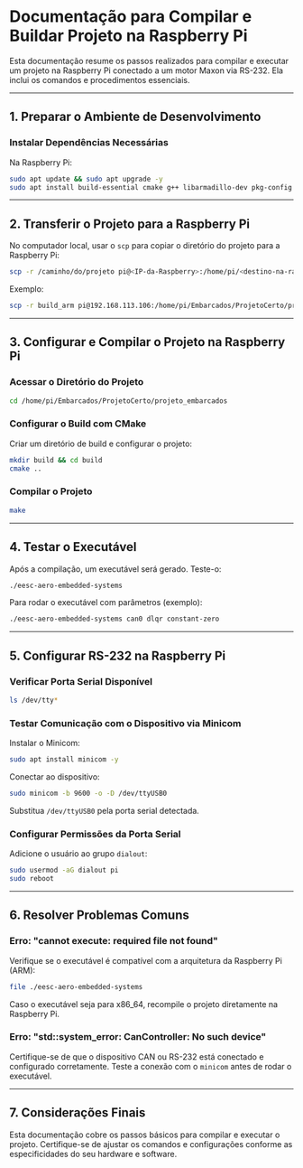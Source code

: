# Documentação para Compilar e Buildar Projeto na Raspberry Pi

Esta documentação resume os passos realizados para compilar e executar um projeto na Raspberry Pi conectado a um motor Maxon via RS-232. Ela inclui os comandos e procedimentos essenciais.

---

## 1. **Preparar o Ambiente de Desenvolvimento**

### Instalar Dependências Necessárias
Na Raspberry Pi:
```bash
sudo apt update && sudo apt upgrade -y
sudo apt install build-essential cmake g++ libarmadillo-dev pkg-config -y
```

---

## 2. **Transferir o Projeto para a Raspberry Pi**
No computador local, usar o `scp` para copiar o diretório do projeto para a Raspberry Pi:
```bash
scp -r /caminho/do/projeto pi@<IP-da-Raspberry>:/home/pi/<destino-na-raspberry>
```
Exemplo:
```bash
scp -r build_arm pi@192.168.113.106:/home/pi/Embarcados/ProjetoCerto/projeto_embarcados
```

---

## 3. **Configurar e Compilar o Projeto na Raspberry Pi**

### Acessar o Diretório do Projeto
```bash
cd /home/pi/Embarcados/ProjetoCerto/projeto_embarcados
```

### Configurar o Build com CMake
Criar um diretório de build e configurar o projeto:
```bash
mkdir build && cd build
cmake ..
```

### Compilar o Projeto
```bash
make
```

---

## 4. **Testar o Executável**
Após a compilação, um executável será gerado. Teste-o:
```bash
./eesc-aero-embedded-systems
```

Para rodar o executável com parâmetros (exemplo):
```bash
./eesc-aero-embedded-systems can0 dlqr constant-zero
```

---

## 5. **Configurar RS-232 na Raspberry Pi**

### Verificar Porta Serial Disponível
```bash
ls /dev/tty*
```

### Testar Comunicação com o Dispositivo via Minicom
Instalar o Minicom:
```bash
sudo apt install minicom -y
```

Conectar ao dispositivo:
```bash
sudo minicom -b 9600 -o -D /dev/ttyUSB0
```
Substitua `/dev/ttyUSB0` pela porta serial detectada.

### Configurar Permissões da Porta Serial
Adicione o usuário ao grupo `dialout`:
```bash
sudo usermod -aG dialout pi
sudo reboot
```

---

## 6. **Resolver Problemas Comuns**

### Erro: "cannot execute: required file not found"
Verifique se o executável é compatível com a arquitetura da Raspberry Pi (ARM):
```bash
file ./eesc-aero-embedded-systems
```
Caso o executável seja para x86\_64, recompile o projeto diretamente na Raspberry Pi.

### Erro: "std::system_error: CanController: No such device"
Certifique-se de que o dispositivo CAN ou RS-232 está conectado e configurado corretamente. Teste a conexão com o `minicom` antes de rodar o executável.

---

## 7. **Considerações Finais**
Esta documentação cobre os passos básicos para compilar e executar o projeto. Certifique-se de ajustar os comandos e configurações conforme as especificidades do seu hardware e software.

